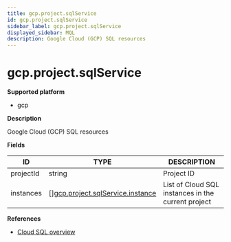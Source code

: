 ```yaml
---
title: gcp.project.sqlService
id: gcp.project.sqlService
sidebar_label: gcp.project.sqlService
displayed_sidebar: MQL
description: Google Cloud (GCP) SQL resources
---
```


# gcp.project.sqlService

**Supported platform**

- gcp

**Description**

Google Cloud (GCP) SQL resources

**Fields**

| ID        | TYPE                                                                            | DESCRIPTION                                        |
| --------- | ------------------------------------------------------------------------------- | -------------------------------------------------- |
| projectId | string                                                                          | Project ID                                         |
| instances | &#91;&#93;[gcp.project.sqlService.instance](gcp.project.sqlservice.instance.md) | List of Cloud SQL instances in the current project |

**References**

- [Cloud SQL overview](https://cloud.google.com/sql/docs/introduction)

